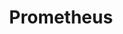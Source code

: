 ---
draft: false
title: Prometheus
content:
  id: prometheus
  name: Prometheus
  website: https://prometheus.io/
  short_description: Power your metrics and alerting with the leading open-source monitoring solution
---